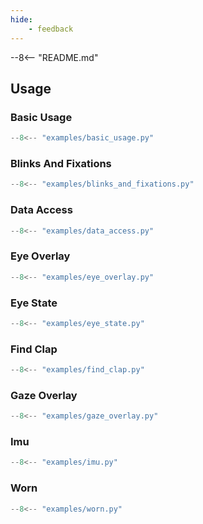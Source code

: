 ```yaml
---
hide:
    - feedback
---
```


--8<-- "README.md"

## Usage

### Basic Usage
```python
--8<-- "examples/basic_usage.py"
```

### Blinks And Fixations
```python
--8<-- "examples/blinks_and_fixations.py"
```

### Data Access
```python
--8<-- "examples/data_access.py"
```

### Eye Overlay
```python
--8<-- "examples/eye_overlay.py"
```

### Eye State
```python
--8<-- "examples/eye_state.py"
```

### Find Clap
```python
--8<-- "examples/find_clap.py"
```

### Gaze Overlay
```python
--8<-- "examples/gaze_overlay.py"
```

### Imu
```python
--8<-- "examples/imu.py"
```

### Worn
```python
--8<-- "examples/worn.py"
```

